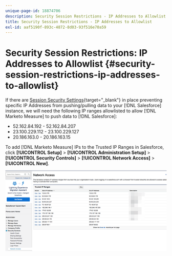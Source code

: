 ```yaml
---
unique-page-id: 18874706
description: Security Session Restrictions - IP Addresses to Allowlist - Marketo Measure - Product Documentation
title: Security Session Restrictions - IP Addresses to Allowlist
exl-id: aaf5190f-893c-4872-8d03-93f516e70a59
---
```

# Security Session Restrictions: IP Addresses to Allowlist {#security-session-restrictions-ip-addresses-to-allowlist}

If there are [Session Security Settings](https://help.salesforce.com/articleView?id=admin_sessions.htm&type=0){target="_blank"} in place preventing specific IP Addresses from pushing/pulling data to your [!DNL Salesforce] instance, we will need the following IP ranges allowlisted to allow [!DNL Marketo Measure] to push data to [!DNL Salesforce]:

* 52.162.84.192 - 52.162.84.207
* 23.100.229.112 - 23.100.229.127
* 20.186.163.0 - 20.186.163.15

To add [!DNL Marketo Measure] IPs to the Trusted IP Ranges in Salesforce, click **[!UICONTROL Setup]** > **[!UICONTROL Administration Setup]** > **[!UICONTROL Security Controls]** > **[!UICONTROL Network Access]** > **[!UICONTROL New]**.

![](assets/1.png)
